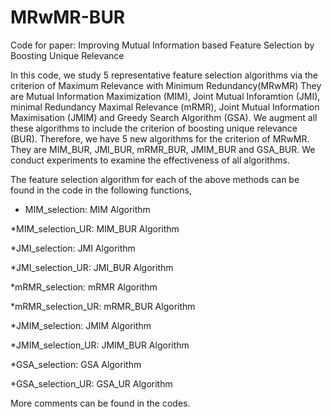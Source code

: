 # MRwMR-BUR
Code for paper: Improving Mutual Information based Feature Selection by Boosting Unique Relevance

In this code, we study 5 representative feature selection algorithms via the criterion of Maximum Relevance with Minimum Redundancy(MRwMR) They are Mutual Information Maximization (MIM), Joint Mutual Inforamtion (JMI), minimal Redundancy Maximal Relevance (mRMR), Joint Mutual Information Maximisation (JMIM) and Greedy Search Algorithm (GSA). We augment all these algorithms to include the criterion of boosting unique relevance (BUR). Therefore, we have 5 new algorithms for the criterion of MRwMR. They are MIM_BUR, JMI_BUR, mRMR_BUR, JMIM_BUR and GSA_BUR. We conduct experiments to examine the effectiveness of all algorithms.

The feature selection algorithm for each of the above methods can be found in the code in the following functions, 

*  MIM_selection: MIM Algorithm

*MIM_selection_UR: MIM_BUR Algorithm

*JMI_selection: JMI Algorithm

*JMI_selection_UR: JMI_BUR Algorithm

*mRMR_selection: mRMR Algorithm

*mRMR_selection_UR: mRMR_BUR Algorithm

*JMIM_selection: JMIM Algorithm

*JMIM_selection_UR: JMIM_BUR Algorithm

*GSA_selection: GSA Algorithm

*GSA_selection_UR: GSA_UR Algorithm

More comments can be found in the codes.
